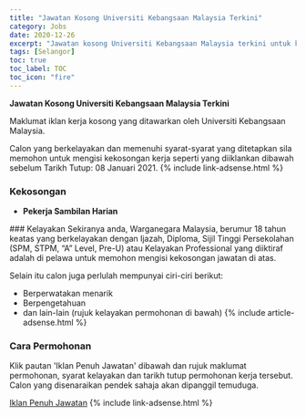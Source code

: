 ```yaml
---
title: "Jawatan Kosong Universiti Kebangsaan Malaysia Terkini" 
category: Jobs 
date: 2020-12-26 
excerpt: "Jawatan kosong Universiti Kebangsaan Malaysia terkini untuk kekosongan Pekerja Sambilan Harian" 
tags: [Selangor] 
toc: true 
toc_label: TOC 
toc_icon: "fire" 
--- 
```


**Jawatan Kosong Universiti Kebangsaan Malaysia Terkini**

Maklumat iklan kerja kosong yang ditawarkan oleh Universiti Kebangsaan Malaysia. 

Calon yang berkelayakan dan memenuhi syarat-syarat yang ditetapkan sila memohon untuk mengisi kekosongan kerja seperti yang diiklankan dibawah sebelum Tarikh Tutup: 08 Januari 2021. 
{% include link-adsense.html %} 
### Kekosongan 
<ul>
<li>
<p><strong>Pekerja Sambilan Harian</strong></p>
</li>
</ul> 
### Kelayakan 
Sekiranya anda, Warganegara Malaysia, berumur 18 tahun keatas yang berkelayakan dengan Ijazah, Diploma, Sijil Tinggi Persekolahan (SPM, STPM, “A” Level, Pre-U) atau Kelayakan Professional yang diiktiraf adalah di pelawa untuk memohon mengisi kekosongan jawatan di atas.

Selain itu calon juga perlulah mempunyai ciri-ciri berikut:
- Berperwatakan menarik
- Berpengetahuan
- dan lain-lain (rujuk kelayakan permohonan di bawah) 
{% include article-adsense.html %} 
### Cara Permohonan 
Klik pautan 'Iklan Penuh Jawatan' dibawah dan rujuk maklumat permohonan, syarat kelayakan dan tarikh tutup permohonan kerja tersebut.
Calon yang disenaraikan pendek sahaja akan dipanggil temuduga.

<a href="https://www.facebook.com/ALUMNIUKMOfficial/posts/3487921657929085?__cft__[0]=AZUafTHyib4w8SOG9EYJ8VUranaQW3uU9p08YuZRm4pAz1T-nO1HaeNHDFZ3zQN2InusFWnoC84Qz5D22yTlCY_sHRribVxahjUkAVecf6wskST1yCh3MVnu2lXW1upYYCeLemupAI-HC-MjlRpOD_cI&__tn__=%2CO%2CP-R" class="btn btn--info" target="_blank" rel="nofollow noopenner">Iklan Penuh Jawatan</a> 
{% include link-adsense.html %} 